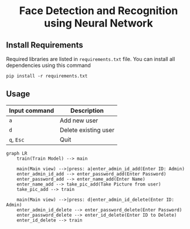 <div align="center">

# Face Detection and Recognition using Neural Network

</div>

## Install Requirements

Required libraries are listed in `requirements.txt` file. You can install all dependencies using this command

```shell
pip install -r requirements.txt
```

## Usage

| Input command | Description          |
|---------------|----------------------|
| `a`           | Add new user         |
| `d`           | Delete existing user |
| `q`, `Esc`    | Quit                 |


```mermaid
graph LR
    train(Train Model) --> main
    
    main(Main view) -->|press: a|enter_admin_id_add(Enter ID: Admin)
    enter_admin_id_add --> enter_password_add(Enter Password)
    enter_password_add --> enter_name_add(Enter Name)
    enter_name_add --> take_pic_add(Take Picture from user)
    take_pic_add --> train
    
    main(Main view) -->|press: d|enter_admin_id_delete(Enter ID: Admin)
    enter_admin_id_delete --> enter_password_delete(Enter Password)
    enter_password_delete --> enter_id_delete(Enter ID to Delete)
    enter_id_delete --> train
```